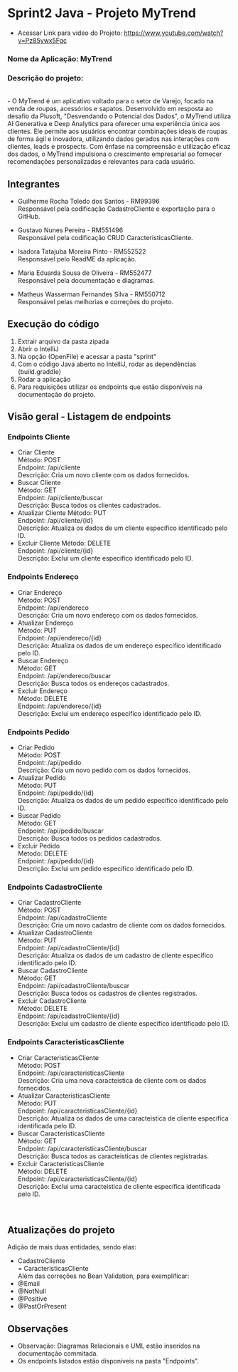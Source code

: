 # Sprint2 Java - Projeto MyTrend

- Acessar Link para vídeo do Projeto: https://www.youtube.com/watch?v=Pz85ywx5Fgc

### Nome da Aplicação: MyTrend

### Descrição do projeto: 
<br>
- O MyTrend é um aplicativo voltado para o setor de Varejo, focado na venda de roupas, acessórios e sapatos. Desenvolvido em resposta ao desafio da Plusoft, "Desvendando o Potencial dos Dados", o MyTrend utiliza AI Generativa e Deep Analytics para oferecer uma experiência única aos clientes. Ele permite aos usuários encontrar combinações ideais de roupas de forma ágil e inovadora, utilizando dados gerados nas interações com clientes, leads e prospects. Com ênfase na compreensão e utilização eficaz dos dados, o MyTrend impulsiona o crescimento empresarial ao fornecer recomendações personalizadas e relevantes para cada usuário.

 
## Integrantes
- Guilherme Rocha Toledo dos Santos - RM99396
  <br>
 Responsável pela codificação CadastroCliente e exportação para o GitHub.
  
- Gustavo Nunes Pereira - RM551496
  <br>
  Responsável pela codificação CRUD CaracteristicasCliente.
  
- Isadora Tatajuba Moreira Pinto - RM552522
  <br>
  Responsável pelo ReadME da aplicação.
   
- Maria Eduarda Sousa de Oliveira - RM552477
  <br>
  Responsável pela documentação e diagramas.
  
- Matheus Wasserman Fernandes Silva - RM550712
  <br>
  Responsável pelas melhorias e correções do projeto.


## Execução do código

1. Extrair arquivo da pasta zipada
2. Abrir o IntelliJ
3. Na opção (OpenFile) e acessar a pasta "sprint"
4. Com o código Java aberto no IntelliJ, rodar as dependências (build.graddle)
5. Rodar a aplicação
6. Para requisições utilizar os endpoints que estão disponíveis na documentação do projeto.


## Visão geral - Listagem de endpoints 
### Endpoints Cliente
- Criar Cliente <br>
  Método: POST  <br>
  Endpoint: /api/cliente  <br>
  Descrição: Cria um novo cliente com os dados fornecidos.  <br>
- Buscar Cliente  <br>
  Método: GET  <br>
  Endpoint: /api/cliente/buscar  <br>
  Descrição: Busca todos os clientes cadastrados.  <br>
- Atualizar Cliente
  Método: PUT  <br>
  Endpoint: /api/cliente/{id}  <br>
  Descrição: Atualiza os dados de um cliente específico identificado pelo ID.  <br>
- Excluir Cliente
  Método: DELETE  <br>
  Endpoint: /api/cliente/{id}  <br>
  Descrição: Exclui um cliente específico identificado pelo ID.  <br>

### Endpoints Endereço
- Criar Endereço  <br>
  Método: POST  <br>
  Endpoint: /api/endereco  <br>
  Descrição: Cria um novo endereço com os dados fornecidos. <br>
- Atualizar Endereço  <br>
  Método: PUT  <br>
  Endpoint: /api/endereco/{id}  <br>
  Descrição: Atualiza os dados de um endereço específico identificado pelo ID.  <br>
- Buscar Endereço  <br>
  Método: GET  <br>
  Endpoint: /api/endereco/buscar  <br>
  Descrição: Busca todos os endereços cadastrados.  <br>
- Excluir Endereço  <br>
  Método: DELETE  <br>
  Endpoint: /api/endereco/{id}  <br> 
  Descrição: Exclui um endereço específico identificado pelo ID.  <br>

### Endpoints Pedido
- Criar Pedido <br>
  Método: POST <br>
  Endpoint: /api/pedido <br>
  Descrição: Cria um novo pedido com os dados fornecidos. <br>
- Atualizar Pedido <br>
  Método: PUT <br>
  Endpoint: /api/pedido/{id} <br>
  Descrição: Atualiza os dados de um pedido específico identificado pelo ID. <br>
- Buscar Pedido <br>
  Método: GET <br>
  Endpoint: /api/pedido/buscar <br>
  Descrição: Busca todos os pedidos cadastrados. <br>
- Excluir Pedido <br>
  Método: DELETE <br>
  Endpoint: /api/pedido/{id} <br>
  Descrição: Exclui um pedido específico identificado pelo ID. <br>

### Endpoints CadastroCliente
- Criar CadastroCliente <br>
  Método: POST <br>
  Endpoint: /api/cadastroCliente <br>
  Descrição: Cria um novo cadastro de cliente com os dados fornecidos. <br>
- Atualizar CadastroCliente <br>
  Método: PUT <br>
  Endpoint: /api/cadastroCliente/{id} <br>
  Descrição: Atualiza os dados de um cadastro de cliente específico identificado pelo ID. <br>
- Buscar CadastroCliente <br>
  Método: GET <br>
  Endpoint: /api/cadastroCliente/buscar <br>
  Descrição: Busca todos os cadastros de clientes registrados. <br>
- Excluir CadastroCliente <br>
  Método: DELETE <br>
  Endpoint: /api/cadastroCliente/{id} <br>
  Descrição: Exclui um cadastro de cliente específico identificado pelo ID. <br>

### Endpoints CaracteristicasCliente
- Criar CaracteristicasCliente <br>
  Método: POST <br>
  Endpoint: /api/caracteristicasCliente <br>
  Descrição: Cria uma nova caracteistica de cliente com os dados fornecidos. <br>
- Atualizar CaracteristicasCliente <br>
  Método: PUT <br>
  Endpoint: /api/caracteristicasCliente/{id} <br>
  Descrição: Atualiza os dados de uma caracteistica de cliente específica identificada pelo ID. <br>
- Buscar CaracteristicasCliente <br>
  Método: GET <br>
  Endpoint: /api/caracteristicasCliente/buscar <br>
  Descrição: Busca todos as caracteisticas de clientes registradas. <br>
- Excluir CaracteristicasCliente <br>
  Método: DELETE <br>
  Endpoint: /api/caracteristicasCliente/{id} <br>
  Descrição: Exclui uma caracteistica de cliente específica identificada pelo ID. <br>

<br>

## Atualizações do projeto <br>
Adição de mais duas entidades, sendo elas: <br>
- CadastroCliente <br>
= CaracteristicasCliente <br>
Além das correções no Bean Validation, para exemplificar: <br>
- @Email <br>
- @NotNull <br>
- @Positive <br>
- @PastOrPresent <br>

## Observações <br>
- Observação: Diagramas Relacionais e UML estão inseridos na documentação commitada. <br>
- Os endpoints listados estão disponíveis na pasta "Endpoints". <br>
